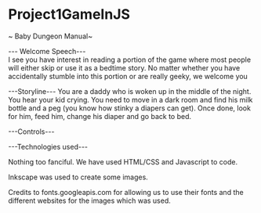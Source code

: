 # Project1GameInJS

~ Baby Dungeon Manual~

--- Welcome Speech---
<br>I see you have interest in reading a portion of the game where most people will either skip or use it as a bedtime story. No matter whether you have accidentally stumble into this portion or are really geeky, we welcome you

---Storyline---
You are a daddy who is woken up in the middle of the night.
You hear your kid crying. 
You need to move in a dark room and find his milk bottle and a peg (you know how stinky a diapers can get). 
Once done, look for him, feed him, change his diaper and go back to bed.

---Controls---


---Technologies used---

Nothing too fanciful. We have used HTML/CSS and Javascript to code. 

Inkscape was used to create some images.

Credits to fonts.googleapis.com for allowing us to use their fonts and the different websites for the images which was used. 
